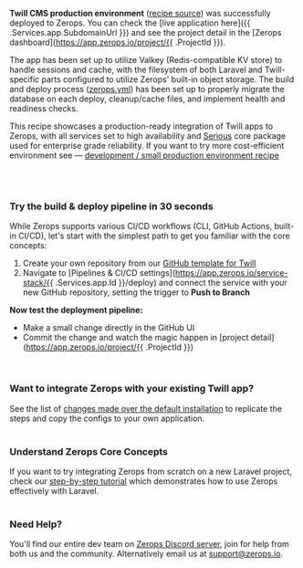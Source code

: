 [//]: # (Your Zerops recipe {{ .Recipe.Name }} is live! What next?)

**Twill CMS production environment** ([recipe source](https://github.com/zeropsio/recipe-twill)) was successfully deployed to Zerops. You can check the [live application here]({{ .Services.app.SubdomainUrl }}) and see the project detail in the [Zerops dashboard](https://app.zerops.io/project/{{ .ProjectId }}).

The app has been set up to utilize Valkey (Redis-compatible KV store) to handle sessions and cache, with the filesystem of both Laravel and Twill-specific parts configured to utilize Zerops' built-in object storage. The build and deploy process ([zerops.yml](https://github.com/zeropsio/recipe-twill/blob/main/zerops.yml)) has been set up to properly migrate the database on each deploy, cleanup/cache files, and implement health and readiness checks.

This recipe showcases a production-ready integration of Twill apps to Zerops, with all services set to high availability and [Serious](https://docs.zerops.io/features/pricing#understanding-projects)  core package used for enterprise grade reliability. If you want to try more cost-efficient environment see — [development / small production environment recipe](https://app.zerops.io/recipe/twillcms-devel)

<br/><br/>

### Try the build & deploy pipeline in 30 seconds
While Zerops supports various CI/CD workflows (CLI, GitHub Actions, built-in CI/CD), let's start with the simplest path to get you familiar with the core concepts:

1. Create your own repository from our [GitHub template for Twill](https://github.com/zeropsio/recipe-twill)
2. Navigate to [Pipelines & CI/CD settings](https://app.zerops.io/service-stack/{{ .Services.app.Id }}/deploy) and connect the service with your new GitHub repository, setting the trigger to **Push to Branch**

**Now test the deployment pipeline:**
- Make a small change directly in the GitHub UI
- Commit the change and watch the magic happen in [project detail](https://app.zerops.io/project/{{ .ProjectId }})

<br/>

### Want to integrate Zerops with your existing Twill app?
See the list of [changes made over the default installation](https://github.com/zeropsio/recipe-twill/blob/main/README.md#changes-made-over-the-default-installation) to replicate the steps and copy the configs to your own application.
<br /><br />

### Understand Zerops Core Concepts
If you want to try integrating Zerops from scratch on a new Laravel project, check our [step-by-step tutorial](https://docs.zerops.io/frameworks/laravel/introduction) which demonstrates how to use Zerops effectively with Laravel.
<br /><br />

### Need Help?
You'll find our entire dev team on [Zerops Discord server](https://discord.gg/zeropsio), join for help from both us and the community. Alternatively email us at support@zerops.io.
